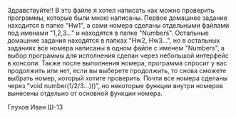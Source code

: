 Здравствуйте!!
В это файле я хотел написать как можно проверить программы, которые были мною написаны. 
Первое домашнее задание находится в папке "Hw1", а сами номера сделаны отдельными файлами под именами "1,2,3..." и находятся в папке "Numbers".
Остальные домашние задания находятся в папках "Hw2, Hw3...", но в остальных заданиях все номера написаны в одном файле с именем "Numbers", а выбор программы для исполнения
сделан через небольшой интерфейс в консоли. Также после выполнения номера, программа спросит у вас продолжить или нет, если вы выберете продолжить, то снова сможете выбрать номер,
который хотите проверить.
Почти все номера сделаны через "void number(1/2/3...)()", но некоторые функции внутри номеров вынесены отдельно от основной функции номера.

Глухов Иван Ш-13
